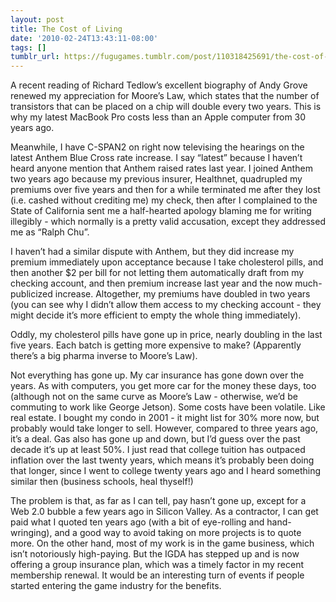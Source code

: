 ```yaml
---
layout: post
title: The Cost of Living
date: '2010-02-24T13:43:11-08:00'
tags: []
tumblr_url: https://fugugames.tumblr.com/post/110318425691/the-cost-of-living
---
```

A recent reading of Richard Tedlow’s excellent biography of Andy Grove renewed my appreciation for Moore’s Law, which states that the number of transistors that can be placed on a chip will double every two years. This is why my latest MacBook Pro costs less than an Apple computer from 30 years ago.

Meanwhile, I have C-SPAN2 on right now televising the hearings on the latest Anthem Blue Cross rate increase. I say “latest” because I haven’t heard anyone mention that Anthem raised rates last year. I joined Anthem two years ago because my previous insurer, Healthnet, quadrupled my premiums over five years and then for a while terminated me after they lost (i.e. cashed without crediting me) my check, then after I complained to the State of California sent me a half-hearted apology blaming me for writing illegibly - which normally is a pretty valid accusation, except they addressed me as “Ralph Chu”.

I haven’t had a similar dispute with Anthem, but they did increase my premium immediately upon acceptance because I take cholesterol pills, and then another $2 per bill for not letting them automatically draft from my checking account, and then premium increase last year and the now much-publicized increase. Altogether, my premiums have doubled in two years (you can see why I didn’t allow them access to my checking account - they might decide it’s more efficient to empty the whole thing immediately).

Oddly, my cholesterol pills have gone up in price, nearly doubling in the last five years. Each batch is getting more expensive to make? (Apparently there’s a big pharma inverse to Moore’s Law).

Not everything has gone up. My car insurance has gone down over the years. As with computers, you get more car for the money these days, too (although not on the same curve as Moore’s Law - otherwise, we’d be commuting to work like George Jetson). Some costs have been volatile. Like real estate. I bought my condo in 2001 - it might list for 30% more now, but probably would take longer to sell. However, compared to three years ago, it’s a deal. Gas also has gone up and down, but I’d guess over the past decade it’s up at least 50%. I just read that college tuition has outpaced inflation over the last twenty years, which means it’s probably been doing that longer, since I went to college twenty years ago and I heard something similar then (business schools, heal thyself!)

The problem is that, as far as I can tell, pay hasn’t gone up, except for a Web 2.0 bubble a few years ago in Silicon Valley. As a contractor, I can get paid what I quoted ten years ago (with a bit of eye-rolling and hand-wringing), and a good way to avoid taking on more projects is to quote more. On the other hand, most of my work is in the game business, which isn’t notoriously high-paying. But the IGDA has stepped up and is now offering a group insurance plan, which was a timely factor in my recent membership renewal. It would be an interesting turn of events if people started entering the game industry for the benefits.

